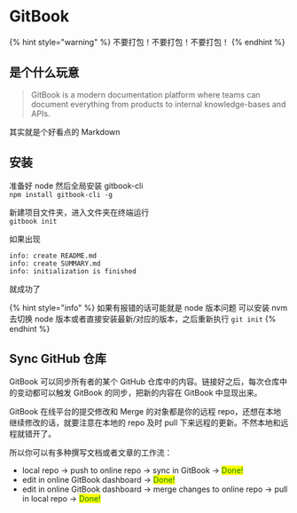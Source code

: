 # GitBook

{% hint style="warning" %}
不要打包！不要打包！不要打包！
{% endhint %}

## 是个什么玩意

> GitBook is a modern documentation platform where teams can document everything from products to internal knowledge-bases and APIs.

其实就是个好看点的 Markdown

## 安装

准备好 node 然后全局安装 gitbook-cli\
`npm install gitbook-cli -g`

新建项目文件夹，进入文件夹在终端运行\
`gitbook init`

如果出现

```
info: create README.md
info: create SUMMARY.md
info: initialization is finished
```

就成功了

{% hint style="info" %}
如果有报错的话可能就是 node 版本问题 可以安装 nvm 去切换 node 版本或者直接安装最新/对应的版本，之后重新执行 `git init`
{% endhint %}

## Sync GitHub 仓库

GitBook 可以同步所有者的某个 GitHub 仓库中的内容。链接好之后，每次仓库中的变动都可以触发 GitBook 的同步，把新的内容在 GitBook 中显现出来。

GitBook 在线平台的提交修改和 Merge 的对象都是你的远程 repo，还想在本地继续修改的话，就要注意在本地的 repo 及时 pull 下来远程的更新。不然本地和远程就错开了。

所以你可以有多种撰写文档或者文章的工作流：

* local repo -> push to online repo -> sync in GitBook -> <mark style="color:green;">Done!</mark>
* edit in online GitBook dashboard -> <mark style="color:green;">Done!</mark>
* edit in online GitBook dashboard -> merge changes to online repo -> pull in local repo -> <mark style="color:green;">Done!</mark>
